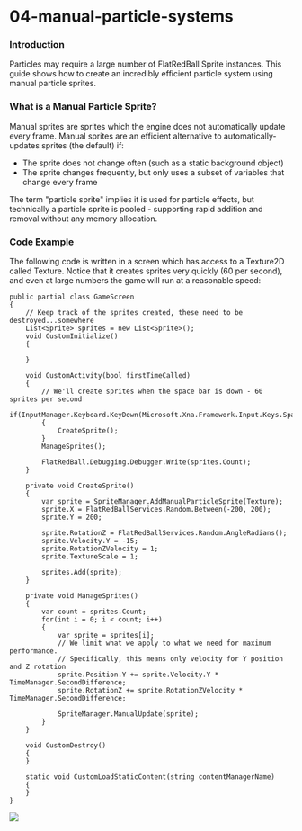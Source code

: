 # 04-manual-particle-systems

### Introduction

Particles may require a large number of FlatRedBall Sprite instances. This guide shows how to create an incredibly efficient particle system using manual particle sprites.

### What is a Manual Particle Sprite?

Manual sprites are sprites which the engine does not automatically update every frame. Manual sprites are an efficient alternative to automatically-updates sprites (the default) if:

* The sprite does not change often (such as a static background object)
* The sprite changes frequently, but only uses a subset of variables that change every frame

The term "particle sprite" implies it is used for particle effects, but technically a particle sprite is pooled - supporting rapid addition and removal without any memory allocation.

### Code Example

The following code is written in a screen which has access to a Texture2D called Texture. Notice that it creates sprites very quickly (60 per second), and even at large numbers the game will run at a reasonable speed: &#x20;

```lang:c#
public partial class GameScreen
{
    // Keep track of the sprites created, these need to be destroyed...somewhere
    List<Sprite> sprites = new List<Sprite>();
    void CustomInitialize()
    {

    }

    void CustomActivity(bool firstTimeCalled)
    {
        // We'll create sprites when the space bar is down - 60 sprites per second
        if(InputManager.Keyboard.KeyDown(Microsoft.Xna.Framework.Input.Keys.Space))
        {
            CreateSprite();
        }
        ManageSprites();

        FlatRedBall.Debugging.Debugger.Write(sprites.Count);
    }

    private void CreateSprite()
    {
        var sprite = SpriteManager.AddManualParticleSprite(Texture);
        sprite.X = FlatRedBallServices.Random.Between(-200, 200);
        sprite.Y = 200;

        sprite.RotationZ = FlatRedBallServices.Random.AngleRadians();
        sprite.Velocity.Y = -15;
        sprite.RotationZVelocity = 1;
        sprite.TextureScale = 1;

        sprites.Add(sprite);
    }

    private void ManageSprites()
    {
        var count = sprites.Count;
        for(int i = 0; i < count; i++)
        {
            var sprite = sprites[i];
            // We limit what we apply to what we need for maximum performance.
            // Specifically, this means only velocity for Y position and Z rotation
            sprite.Position.Y += sprite.Velocity.Y * TimeManager.SecondDifference;
            sprite.RotationZ += sprite.RotationZVelocity * TimeManager.SecondDifference;

            SpriteManager.ManualUpdate(sprite);
        }
    }

    void CustomDestroy()
    {
    }

    static void CustomLoadStaticContent(string contentManagerName)
    {
    }
}
```

&#x20;

![](../../../../../media/2017-06-img\_59495601556b0.png)
